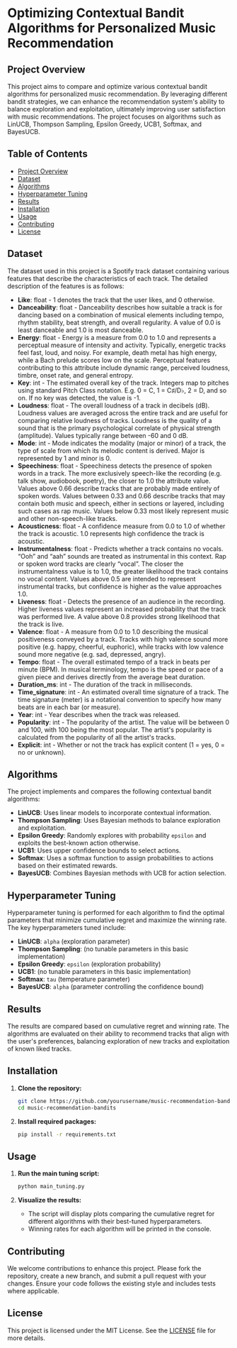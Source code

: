 
# Optimizing Contextual Bandit Algorithms for Personalized Music Recommendation

## Project Overview

This project aims to compare and optimize various contextual bandit algorithms for personalized music recommendation. By leveraging different bandit strategies, we can enhance the recommendation system's ability to balance exploration and exploitation, ultimately improving user satisfaction with music recommendations. The project focuses on algorithms such as LinUCB, Thompson Sampling, Epsilon Greedy, UCB1, Softmax, and BayesUCB.

## Table of Contents

- [Project Overview](#project-overview)
- [Dataset](#dataset)
- [Algorithms](#algorithms)
- [Hyperparameter Tuning](#hyperparameter-tuning)
- [Results](#results)
- [Installation](#installation)
- [Usage](#usage)
- [Contributing](#contributing)
- [License](#license)

## Dataset

The dataset used in this project is a Spotify track dataset containing various features that describe the characteristics of each track. The detailed description of the features is as follows:

- **Like**: float - 1 denotes the track that the user likes, and 0 otherwise.
- **Danceability**: float - Danceability describes how suitable a track is for dancing based on a combination of musical elements including tempo, rhythm stability, beat strength, and overall regularity. A value of 0.0 is least danceable and 1.0 is most danceable.
- **Energy**: float - Energy is a measure from 0.0 to 1.0 and represents a perceptual measure of intensity and activity. Typically, energetic tracks feel fast, loud, and noisy. For example, death metal has high energy, while a Bach prelude scores low on the scale. Perceptual features contributing to this attribute include dynamic range, perceived loudness, timbre, onset rate, and general entropy.
- **Key**: int - The estimated overall key of the track. Integers map to pitches using standard Pitch Class notation. E.g. 0 = C, 1 = C♯/D♭, 2 = D, and so on. If no key was detected, the value is -1.
- **Loudness**: float - The overall loudness of a track in decibels (dB). Loudness values are averaged across the entire track and are useful for comparing relative loudness of tracks. Loudness is the quality of a sound that is the primary psychological correlate of physical strength (amplitude). Values typically range between -60 and 0 dB.
- **Mode**: int - Mode indicates the modality (major or minor) of a track, the type of scale from which its melodic content is derived. Major is represented by 1 and minor is 0.
- **Speechiness**: float - Speechiness detects the presence of spoken words in a track. The more exclusively speech-like the recording (e.g. talk show, audiobook, poetry), the closer to 1.0 the attribute value. Values above 0.66 describe tracks that are probably made entirely of spoken words. Values between 0.33 and 0.66 describe tracks that may contain both music and speech, either in sections or layered, including such cases as rap music. Values below 0.33 most likely represent music and other non-speech-like tracks.
- **Acousticness**: float - A confidence measure from 0.0 to 1.0 of whether the track is acoustic. 1.0 represents high confidence the track is acoustic.
- **Instrumentalness**: float - Predicts whether a track contains no vocals. “Ooh” and “aah” sounds are treated as instrumental in this context. Rap or spoken word tracks are clearly “vocal”. The closer the instrumentalness value is to 1.0, the greater likelihood the track contains no vocal content. Values above 0.5 are intended to represent instrumental tracks, but confidence is higher as the value approaches 1.0.
- **Liveness**: float - Detects the presence of an audience in the recording. Higher liveness values represent an increased probability that the track was performed live. A value above 0.8 provides strong likelihood that the track is live.
- **Valence**: float - A measure from 0.0 to 1.0 describing the musical positiveness conveyed by a track. Tracks with high valence sound more positive (e.g. happy, cheerful, euphoric), while tracks with low valence sound more negative (e.g. sad, depressed, angry).
- **Tempo**: float - The overall estimated tempo of a track in beats per minute (BPM). In musical terminology, tempo is the speed or pace of a given piece and derives directly from the average beat duration.
- **Duration_ms**: int - The duration of the track in milliseconds.
- **Time_signature**: int - An estimated overall time signature of a track. The time signature (meter) is a notational convention to specify how many beats are in each bar (or measure).
- **Year**: int - Year describes when the track was released.
- **Popularity**: int - The popularity of the artist. The value will be between 0 and 100, with 100 being the most popular. The artist's popularity is calculated from the popularity of all the artist's tracks.
- **Explicit**: int - Whether or not the track has explicit content (1 = yes, 0 = no or unknown).

## Algorithms

The project implements and compares the following contextual bandit algorithms:

- **LinUCB**: Uses linear models to incorporate contextual information.
- **Thompson Sampling**: Uses Bayesian methods to balance exploration and exploitation.
- **Epsilon Greedy**: Randomly explores with probability `epsilon` and exploits the best-known action otherwise.
- **UCB1**: Uses upper confidence bounds to select actions.
- **Softmax**: Uses a softmax function to assign probabilities to actions based on their estimated rewards.
- **BayesUCB**: Combines Bayesian methods with UCB for action selection.

## Hyperparameter Tuning

Hyperparameter tuning is performed for each algorithm to find the optimal parameters that minimize cumulative regret and maximize the winning rate. The key hyperparameters tuned include:

- **LinUCB**: `alpha` (exploration parameter)
- **Thompson Sampling**: (no tunable parameters in this basic implementation)
- **Epsilon Greedy**: `epsilon` (exploration probability)
- **UCB1**: (no tunable parameters in this basic implementation)
- **Softmax**: `tau` (temperature parameter)
- **BayesUCB**: `alpha` (parameter controlling the confidence bound)

## Results

The results are compared based on cumulative regret and winning rate. The algorithms are evaluated on their ability to recommend tracks that align with the user's preferences, balancing exploration of new tracks and exploitation of known liked tracks.

## Installation

1. **Clone the repository:**
   ```bash
   git clone https://github.com/yourusername/music-recommendation-bandits.git
   cd music-recommendation-bandits
   ```

2. **Install required packages:**
   ```bash
   pip install -r requirements.txt
   ```

## Usage

1. **Run the main tuning script:**
   ```bash
   python main_tuning.py
   ```

2. **Visualize the results:**
   - The script will display plots comparing the cumulative regret for different algorithms with their best-tuned hyperparameters.
   - Winning rates for each algorithm will be printed in the console.

## Contributing

We welcome contributions to enhance this project. Please fork the repository, create a new branch, and submit a pull request with your changes. Ensure your code follows the existing style and includes tests where applicable.

## License

This project is licensed under the MIT License. See the [LICENSE](LICENSE) file for more details.

